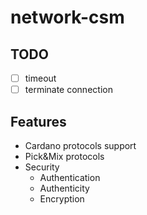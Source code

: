 # network-csm

## TODO

- [ ] timeout
- [ ] terminate connection

## Features

* Cardano protocols support
* Pick&Mix protocols
* Security
  * Authentication
  * Authenticity
  * Encryption
